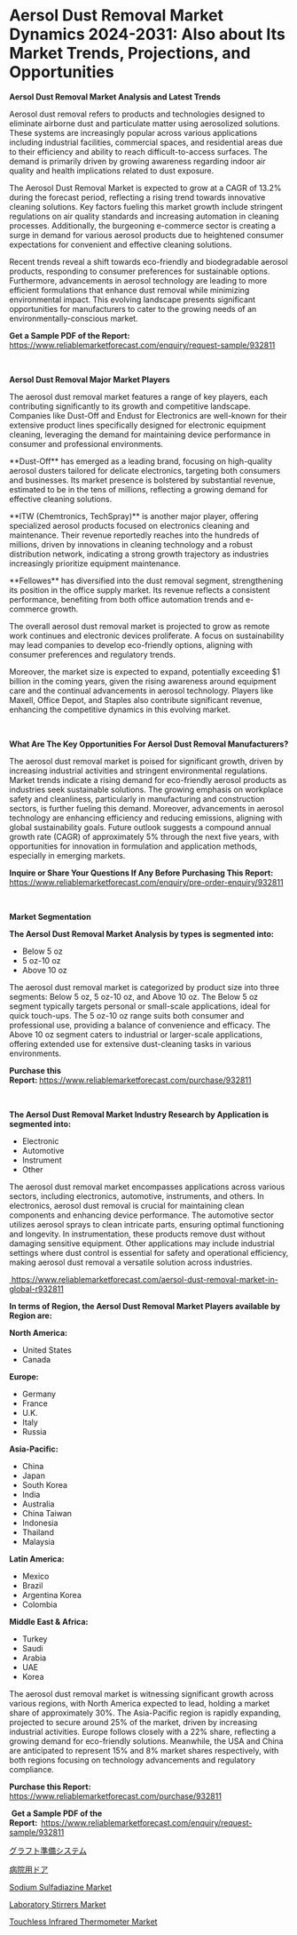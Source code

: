 <p><h1>Aersol Dust Removal Market Dynamics 2024-2031: Also about Its Market Trends, Projections, and Opportunities</h1></p><p><strong>Aersol Dust Removal Market Analysis and Latest Trends</strong></p>
<p><p>Aerosol dust removal refers to products and technologies designed to eliminate airborne dust and particulate matter using aerosolized solutions. These systems are increasingly popular across various applications including industrial facilities, commercial spaces, and residential areas due to their efficiency and ability to reach difficult-to-access surfaces. The demand is primarily driven by growing awareness regarding indoor air quality and health implications related to dust exposure.</p><p>The Aerosol Dust Removal Market is expected to grow at a CAGR of 13.2% during the forecast period, reflecting a rising trend towards innovative cleaning solutions. Key factors fueling this market growth include stringent regulations on air quality standards and increasing automation in cleaning processes. Additionally, the burgeoning e-commerce sector is creating a surge in demand for various aerosol products due to heightened consumer expectations for convenient and effective cleaning solutions.</p><p>Recent trends reveal a shift towards eco-friendly and biodegradable aerosol products, responding to consumer preferences for sustainable options. Furthermore, advancements in aerosol technology are leading to more efficient formulations that enhance dust removal while minimizing environmental impact. This evolving landscape presents significant opportunities for manufacturers to cater to the growing needs of an environmentally-conscious market.</p></p>
<p><strong>Get a Sample PDF of the Report:&nbsp;</strong> <a href="https://www.reliablemarketforecast.com/enquiry/request-sample/932811">https://www.reliablemarketforecast.com/enquiry/request-sample/932811</a></p>
<p>&nbsp;</p>
<p><strong>Aersol Dust Removal Major Market Players</strong></p>
<p><p>The aerosol dust removal market features a range of key players, each contributing significantly to its growth and competitive landscape. Companies like Dust-Off and Endust for Electronics are well-known for their extensive product lines specifically designed for electronic equipment cleaning, leveraging the demand for maintaining device performance in consumer and professional environments. </p><p>**Dust-Off** has emerged as a leading brand, focusing on high-quality aerosol dusters tailored for delicate electronics, targeting both consumers and businesses. Its market presence is bolstered by substantial revenue, estimated to be in the tens of millions, reflecting a growing demand for effective cleaning solutions.</p><p>**ITW (Chemtronics, TechSpray)** is another major player, offering specialized aerosol products focused on electronics cleaning and maintenance. Their revenue reportedly reaches into the hundreds of millions, driven by innovations in cleaning technology and a robust distribution network, indicating a strong growth trajectory as industries increasingly prioritize equipment maintenance.</p><p>**Fellowes** has diversified into the dust removal segment, strengthening its position in the office supply market. Its revenue reflects a consistent performance, benefiting from both office automation trends and e-commerce growth.</p><p>The overall aerosol dust removal market is projected to grow as remote work continues and electronic devices proliferate. A focus on sustainability may lead companies to develop eco-friendly options, aligning with consumer preferences and regulatory trends.</p><p>Moreover, the market size is expected to expand, potentially exceeding $1 billion in the coming years, given the rising awareness around equipment care and the continual advancements in aerosol technology. Players like Maxell, Office Depot, and Staples also contribute significant revenue, enhancing the competitive dynamics in this evolving market.</p></p>
<p>&nbsp;</p>
<p><strong>What Are The Key Opportunities For Aersol Dust Removal Manufacturers?</strong></p>
<p><p>The aerosol dust removal market is poised for significant growth, driven by increasing industrial activities and stringent environmental regulations. Market trends indicate a rising demand for eco-friendly aerosol products as industries seek sustainable solutions. The growing emphasis on workplace safety and cleanliness, particularly in manufacturing and construction sectors, is further fueling this demand. Moreover, advancements in aerosol technology are enhancing efficiency and reducing emissions, aligning with global sustainability goals. Future outlook suggests a compound annual growth rate (CAGR) of approximately 5% through the next five years, with opportunities for innovation in formulation and application methods, especially in emerging markets.</p></p>
<p><strong>Inquire or Share Your Questions If Any Before Purchasing This Report:</strong> <a href="https://www.reliablemarketforecast.com/enquiry/pre-order-enquiry/932811">https://www.reliablemarketforecast.com/enquiry/pre-order-enquiry/932811</a></p>
<p>&nbsp;</p>
<p><strong>Market Segmentation</strong></p>
<p><strong>The Aersol Dust Removal Market Analysis by types is segmented into:</strong></p>
<p><ul><li>Below 5 oz</li><li>5 oz-10 oz</li><li>Above 10 oz</li></ul></p>
<p><p>The aerosol dust removal market is categorized by product size into three segments: Below 5 oz, 5 oz-10 oz, and Above 10 oz. The Below 5 oz segment typically targets personal or small-scale applications, ideal for quick touch-ups. The 5 oz-10 oz range suits both consumer and professional use, providing a balance of convenience and efficacy. The Above 10 oz segment caters to industrial or larger-scale applications, offering extended use for extensive dust-cleaning tasks in various environments.</p></p>
<p><strong>Purchase this Report:&nbsp;</strong><a href="https://www.reliablemarketforecast.com/purchase/932811">https://www.reliablemarketforecast.com/purchase/932811</a></p>
<p>&nbsp;</p>
<p><strong>The Aersol Dust Removal Market Industry Research by Application is segmented into:</strong></p>
<p><ul><li>Electronic</li><li>Automotive</li><li>Instrument</li><li>Other</li></ul></p>
<p><p>The aerosol dust removal market encompasses applications across various sectors, including electronics, automotive, instruments, and others. In electronics, aerosol dust removal is crucial for maintaining clean components and enhancing device performance. The automotive sector utilizes aerosol sprays to clean intricate parts, ensuring optimal functioning and longevity. In instrumentation, these products remove dust without damaging sensitive equipment. Other applications may include industrial settings where dust control is essential for safety and operational efficiency, making aerosol dust removal a versatile solution across industries.</p></p>
<p><a href="https://www.reliablemarketforecast.com/aersol-dust-removal-market-in-global-r932811">&nbsp;https://www.reliablemarketforecast.com/aersol-dust-removal-market-in-global-r932811</a></p>
<p><strong>In terms of Region, the Aersol Dust Removal Market Players available by Region are:</strong></p>
<p>
    <p> <strong> North America: </strong>
        <ul>
            <li>United States</li>
            <li>Canada</li>
        </ul>
        </p> 
    <p> <strong> Europe: </strong>
        <ul>
            <li>Germany</li>
            <li>France</li>
            <li>U.K.</li>
            <li>Italy</li>
            <li>Russia</li>
        </ul>
        </p> 
    <p> <strong> Asia-Pacific: </strong>
        <ul>
            <li>China</li>
            <li>Japan</li>
            <li>South Korea</li>
            <li>India</li>
            <li>Australia</li>
            <li>China Taiwan</li>
            <li>Indonesia</li>
            <li>Thailand</li>
            <li>Malaysia</li>
        </ul>
        </p> 
    <p> <strong> Latin America: </strong>
        <ul>
            <li>Mexico</li>
            <li>Brazil</li>
            <li>Argentina Korea</li>
            <li>Colombia</li>
        </ul>
        </p> 
    <p> <strong> Middle East & Africa: </strong>
        <ul>
            <li>Turkey</li>
            <li>Saudi</li>
            <li>Arabia</li>
            <li>UAE</li>
            <li>Korea</li>
        </ul>
    </p>
    </p>
<p><p>The aerosol dust removal market is witnessing significant growth across various regions, with North America expected to lead, holding a market share of approximately 30%. The Asia-Pacific region is rapidly expanding, projected to secure around 25% of the market, driven by increasing industrial activities. Europe follows closely with a 22% share, reflecting a growing demand for eco-friendly solutions. Meanwhile, the USA and China are anticipated to represent 15% and 8% market shares respectively, with both regions focusing on technology advancements and regulatory compliance.</p></p>
<p><strong>Purchase this Report: </strong><a href="https://www.reliablemarketforecast.com/purchase/932811">https://www.reliablemarketforecast.com/purchase/932811</a></p>
<p>&nbsp;<strong>Get a Sample PDF of the Report:&nbsp;&nbsp;</strong><a href="https://www.reliablemarketforecast.com/enquiry/request-sample/932811">https://www.reliablemarketforecast.com/enquiry/request-sample/932811</a></p>
<p><strong></strong></p>
<p><p><a href="https://medium.com/@ewellklocko_37130/graft-preparation-system-market-%E3%81%AF-%E3%82%B3%E3%82%B9%E3%83%88%E7%AE%A1%E7%90%86%E3%81%A8%E5%8A%B9%E7%8E%87%E5%90%91%E4%B8%8A%E3%82%92%E5%84%AA%E5%85%88%E3%81%97%E3%81%BE%E3%81%99-%E3%81%95%E3%82%89%E3%81%AB-%E5%A0%B1%E5%91%8A%E6%9B%B8%E3%81%AF%E5%B8%82%E5%A0%B4%E3%81%AE%E9%9C%80%E8%A6%81%E9%9D%A2%E3%81%A8%E4%BE%9B%E7%B5%A6%E9%9D%A2%E3%81%AE%E4%B8%A1%E6%96%B9%E3%82%92%E3%82%AB%E3%83%90%E3%83%BC%E3%81%97%E3%81%A6%E3%81%84%E3%81%BE%E3%81%99-graft-4a35fdb5640a">グラフト準備システム</a></p><p><a href="https://medium.com/@ewellklocko_37130/hospital-doors-market-%E3%81%AF-%E3%82%B3%E3%82%B9%E3%83%88%E7%AE%A1%E7%90%86%E3%81%A8%E5%8A%B9%E7%8E%87%E5%90%91%E4%B8%8A%E3%82%92%E5%84%AA%E5%85%88%E3%81%97%E3%81%BE%E3%81%99-%E3%81%95%E3%82%89%E3%81%AB-%E5%A0%B1%E5%91%8A%E6%9B%B8%E3%81%AF%E5%B8%82%E5%A0%B4%E3%81%AE%E9%9C%80%E8%A6%81%E9%9D%A2%E3%81%A8%E4%BE%9B%E7%B5%A6%E9%9D%A2%E3%81%AE%E4%B8%A1%E6%96%B9%E3%82%92%E3%82%AB%E3%83%90%E3%83%BC%E3%81%97%E3%81%A6%E3%81%84%E3%81%BE%E3%81%99-hospital-doors-%E5%B8%82%E5%A0%B4%E3%81%AF-2024-a026b13703d6?postPublishedType=initial">病院用ドア</a></p><p><a href="https://www.linkedin.com/pulse/what-current-future-prospects-sodium-sulfadiazine-market-analysis-pdbbe?trackingId=mR1n%2FkuLTseEwlJnc9Ji%2FA%3D%3D">Sodium Sulfadiazine Market</a></p><p><a href="https://medium.com/@sarahhicks655/the-laboratory-stirrers-market-is-experiencing-higher-than-anticipated-demand-compared-to-f46faadbcafc">Laboratory Stirrers Market</a></p><p><a href="https://www.linkedin.com/pulse/global-touchless-infrared-thermometer-market-focus-product-mg5ye?trackingId=0LXtOeG7ScG57n54gnV5Og%3D%3D">Touchless Infrared Thermometer Market</a></p></p>